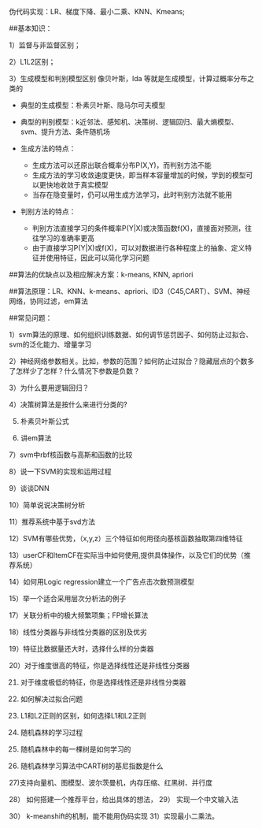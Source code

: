 伪代码实现：LR、梯度下降、最小二乘、KNN、Kmeans;

##基本知识：

1）监督与非监督区别；

2）L1L2区别；

3）生成模型和判别模型区别   像贝叶斯，lda 等就是生成模型，计算过概率分布之类的

- 典型的生成模型：朴素贝叶斯、隐马尔可夫模型

- 典型的判别模型：k近邻法、感知机、决策树、逻辑回归、最大熵模型、svm、提升方法、条件随机场

- 生成方法的特点：
  - 生成方法可以还原出联合概率分布P(X,Y)，而判别方法不能
  - 生成方法的学习收敛速度更快，即当样本容量增加的时候，学到的模型可以更快地收敛于真实模型
  - 当存在隐变量时，仍可以用生成方法学习，此时判别方法就不能用

- 判别方法的特点：
  - 判别方法直接学习的条件概率P(Y|X)或决策函数f(X)，直接面对预测，往往学习的准确率更高
  - 由于直接学习P(Y|X)或f(X)，可以对数据进行各种程度上的抽象、定义特征并使用特征，因此可以简化学习问题



##算法的优缺点以及相应解决方案：k-means, KNN, apriori



##算法原理：LR、KNN、k-means、apriori、ID3（C45,CART）、SVM、神经网络，协同过滤，em算法



##常见问题：

1）svm算法的原理、如何组织训练数据、如何调节惩罚因子、如何防止过拟合、svm的泛化能力、增量学习

2）神经网络参数相关。比如，参数的范围？如何防止过拟合？隐藏层点的个数多了怎样少了怎样？什么情况下参数是负数？

3）为什么要用逻辑回归？

4）决策树算法是按什么来进行分类的?

5) 朴素贝叶斯公式

6) 讲em算法

7）svm中rbf核函数与高斯和函数的比较

8）说一下SVM的实现和运用过程

9）谈谈DNN

10）简单说说决策树分析

11）推荐系统中基于svd方法

12）SVM有哪些优势，（x,y,z）三个特征如何用径向基核函数抽取第四维特征

13）userCF和ItemCF在实际当中如何使用,提供具体操作，以及它们的优势（推荐系统）

14）如何用Logic regression建立一个广告点击次数预测模型

15）举一个适合采用层次分析法的例子

17）关联分析中的极大频繁项集；FP增长算法

18）线性分类器与非线性分类器的区别及优劣

19）特征比数据量还大时，选择什么样的分类器

20）对于维度很高的特征，你是选择线性还是非线性分类器

21) 对于维度极低的特征，你是选择线性还是非线性分类器

22) 如何解决过拟合问题

23)  L1和L2正则的区别，如何选择L1和L2正则

24) 随机森林的学习过程

25) 随机森林中的每一棵树是如何学习的

26) 随机森林学习算法中CART树的基尼指数是什么

27)支持向量机、图模型、波尔茨曼机，内存压缩、红黑树、并行度

28） 如何搭建一个推荐平台，给出具体的想法，
29） 实现一个中文输入法

30） k-meanshift的机制，能不能用伪码实现
31）实现最小二乘法。